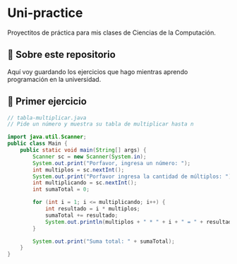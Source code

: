 # Uni-practice

Proyectitos de práctica para mis clases de Ciencias de la Computación.

## 🌱 Sobre este repositorio

Aquí voy guardando los ejercicios que hago mientras aprendo programación en la universidad.

## 🚀 Primer ejercicio

```java
// tabla-multiplicar.java
// Pide un número y muestra su tabla de multiplicar hasta n

import java.util.Scanner;
public class Main {
    public static void main(String[] args) {
        Scanner sc = new Scanner(System.in);
        System.out.print("Porfavor, ingresa un número: ");
        int multiplos = sc.nextInt();
        System.out.print("Porfavor ingresa la cantidad de múltiplos: ");
        int multiplicando = sc.nextInt();
        int sumaTotal = 0;

        for (int i = 1; i <= multiplicando; i++) {
            int resultado = i * multiplos;
            sumaTotal += resultado;
            System.out.println(multiplos + " * " + i + " = " + resultado);
        }

        System.out.print("Suma total: " + sumaTotal);
    }
}


